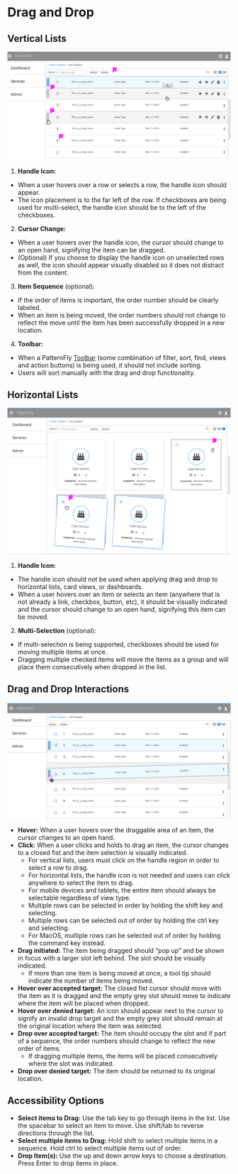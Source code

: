 # Drag and Drop

## Vertical Lists

![Image of Drag and Drop in a Vertical List](./img/vertical_list.png)

1. **Handle Icon:**
  * When a user hovers over a row or selects a row, the handle icon should appear.
  * The icon placement is to the far left of the row. If checkboxes are being used for multi-select, the handle icon should be to the left of the checkboxes.

2. **Cursor Change:**
  * When a user hovers over the handle icon, the cursor should change to an open hand, signifying the item can be dragged.
  * (Optional) If you choose to display the handle icon on unselected rows as well, the icon should appear visually disabled so it does not distract from the content.

3. **Item Sequence** (optional): 
  * If the order of items is important, the order number should be clearly labeled.
  * When an item is being moved, the order numbers should not change to reflect the move until the item has been successfully dropped in a new location.

4. **Toolbar:**
  * When a PatternFly [Toolbar](http://www.patternfly.org/pattern-library/forms-and-controls/toolbar/#_) (some combination of filter, sort, find, views and action buttons) is being used, it should not include sorting.
  * Users will sort manually with the drag and drop functionality.




## Horizontal Lists

  ![Image of Drag and Drop in a Horizontal List](./img/horizontal_list.png)

1. **Handle Icon:**
  * The handle icon should not be used when applying drag and drop to horizontal lists, card views, or dashboards.
  * When a user hovers over an item or selects an item (anywhere that is not already a link, checkbox, button, etc), it should be visually indicated and the cursor should change to an open hand, signifying this item can be moved.

2. **Multi-Selection** (optional):
  * If multi-selection is being supported, checkboxes should be used for moving multiple items at once.
  * Dragging multiple checked items will move the items as a group and will place them consecutively when dropped in the list.




## Drag and Drop Interactions

  ![Image of Drag and Drop Example](./img/interactions.png)

* **Hover:** When a user hovers over the draggable area of an item, the cursor changes to an open hand.  
* **Click:** When a user clicks and holds to drag an item, the cursor changes to a closed fist and the item selection is visually indicated.
  * For vertical lists, users must click on the handle region in order to select a row to drag.
  * For horizontal lists, the handle icon is not needed and users can click anywhere to select the item to drag.
  * For mobile devices and tablets, the entire item should always be selectable regardless of view type.
  * Multiple rows can be selected in order by holding the shift key and selecting.
  * Multiple rows can be selected out of order by holding the ctrl key and selecting.
  * For MacOS, multiple rows can be selected out of order by holding the command key instead.
* **Drag initiated:**  The item being dragged should “pop up” and be shown in focus with a larger slot left behind. The slot should be visually indicated.
  * If more than one item is being moved at once, a tool tip should indicate the number of items being moved.
* **Hover over accepted target:** The closed fist cursor should move with the item as it is dragged and the empty grey slot should move to indicate where the item will be placed when dropped.
* **Hover over denied target:** An icon should appear next to the cursor to signify an invalid drop target and the empty grey slot should remain at the original location where the item was selected.
* **Drop over accepted target:** The item should occupy the slot and if part of a sequence, the order numbers should change to reflect the new order of items.
  * If dragging multiple items, the items will be placed consecutively where the slot was indicated.
* **Drop over denied target:** The item should be returned to its original location.




## Accessibility Options

* **Select items to Drag:** Use the tab key to go through items in the list. Use the spacebar to select an item to move. Use shift/tab to reverse directions through the list.
* **Select multiple items to Drag:** Hold shift to select multiple items in a sequence. Hold ctrl to select multiple items out of order.
* **Drop Item(s):** Use the up and down arrow keys to choose a destination. Press Enter to drop items in place.
